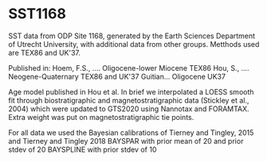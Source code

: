 # SST1168
SST data from ODP Site 1168, generated by the Earth Sciences Department of Utrecht University, with additional data from other groups. Metthods used are TEX86 and UK'37.

Published in:
Hoem, F.S., ....  Oligocene-lower Miocene TEX86
Hou, S., .... Neogene-Quaternary TEX86 and UK'37
Guitian... Oligocene UK37

Age model published in Hou et al. In brief we interpolated a LOESS smooth fit through biostratigraphic and magnetostratigraphic data (Stickley et al., 2004) which were updated to GTS2020 using Nannotax and FORAMTAX. Extra weight was put on magnetostratigraphic tie points.

For all data we used the Bayesian calibrations of Tierney and Tingley, 2015 and Tierney and Tingley 2018
BAYSPAR with prior mean of 20 and prior stdev of 20
BAYSPLINE with prior stdev of 10
